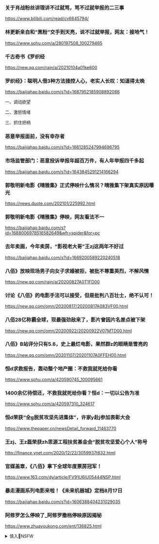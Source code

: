 ### 关于肖战粉丝讲理讲不过就骂，骂不过就举报的二三事
https://www.bilibili.com/read/cv6645794/

### 林更新亲自和“黑粉”交手到天亮，说不过就举报，网友：接地气！
https://www.sohu.com/a/280197508_100279465

### 千古奇书《罗织经
https://new.qq.com/rain/a/20210104a01ke600

### 罗织经》：聪明人借3种方法操控人心，老实人长叹：知道得太晚
https://baijiahao.baidu.com/s?id=1687952185908892066

一、调动欲望

二、激怒情绪

三、抓住把柄

### 恶意举报面前，没有幸存者
https://baijiahao.baidu.com/s?id=1661285247994696795

### 市场监管部门：恶意投诉举报年超百万件，有人年举报四千多起
https://baijiahao.baidu.com/s?id=1643845291214166294

### 郭敬明新电影《晴雅集》正式停映什么情况？晴雅集下架真实原因曝光
https://news.duote.com/202101/225992.html

### 郭敬明新电影《晴雅集》停映，网友看法不一
https://baijiahao.baidu.com/s?id=1688006978516582649&wfr=spider&for=pc

### 去年卖画，今年卖房，“影视老大哥”王zj这两年不好过
https://baijiahao.baidu.com/s?id=1669200589220240518

### 八佰》放映现场男子向女子求婚被拒，被批不尊重英烈，不解风情
https://new.qq.com/rain/a/20200827A0T1FD00

### 讨论《八佰》的电影手法可以接受，但是批判八百壮士，绝不认可！
https://new.qq.com/omn/20200817/20200817A083VF00.html

### 八佰28亿称霸全球，现最强劲敌来了，影片曾因片名差点被下架
https://new.qq.com/omn/20200922/20200922V07MTD00.html

### 八佰》B站评分只有5.6，史上最烂电影，果然群z的眼睛是雪亮的
https://new.qq.com/omn/20201107/20201107A0FFEH00.html

### 恒d求救报告，轰动整个地产圈：不救我就死给你看
https://www.sohu.com/a/420590745_100095661

### 1400余亿待偿还，不救我就死给你看？恒d：一切以公告为准
https://www.sohu.com/a/420597310_324617

### 恒d荣获“全g脱贫攻坚先进集体”，许家y赴j参加表彰大会
https://www.thepaper.cn/newsDetail_forward_11463770

### 王zj、王z磊荣获zh思源工程扶贫基金会“脱贫攻坚爱心个人”称号
http://finance.ynet.com/2020/12/22/3059937t632.html

### 官媒盖章，《八佰》拿下全球年度票房冠军！
https://www.163.com/dy/article/FV91U6IU05444NSP.html

### 暴走漫画系列电影来啦！《未来机器城》定档8月17日
https://baijiahao.baidu.com/s?id=1606388404231029035

### 阿修罗怎么停映了_阿修罗撤档停映原因揭秘
https://www.zhuayoukong.com/ent/136825.html

<details><summary>慎入🔞NSFW</summary>

Not Safe For Work
<img src="https://upload.wikimedia.org/wikipedia/commons/thumb/d/d3/Biohazard_Symbol_Specification.png/210px-Biohazard_Symbol_Specification.png">

<details><summary><b>风险自理Use At Your Own Risk🈲</summary>

### 这场史诗级大泡沫，终于裹挟了我们
https://baijiahao.baidu.com/s?id=1692665127295492308

![](https://pics7.baidu.com/feed/e7cd7b899e510fb34f9594936c13d39dd0430cca.jpeg?token=a0a09ea5326ce36c784dc29ff70cb776)

- 千文云融
本人不赞同泡沫的说法 有多少人亏了 就有多少人赚了 只是财富的转移而已 。

  - 轩辕剑shenzu
别这么说，持有美金的h家亏钱了怎么办，当然印本国货币收割g内来对冲，你持有的某币就通涨了。 没办法美元霸权全球呢！

  - 微尘ERuIO
你懂啥？美元大放水就是美元掠夺世界，特别是股票市场！等真正泡沫起来，就是收割全球财富的时候！美国薅羊毛模式！这就是第三次世界大战—金融殖民战！

### y行原副行长吴晓l：做好破灭泡沫的准备，是每个人要面对的现实
https://new.qq.com/omn/20200918/20200918A08GZV00.html

</details>
</details>
